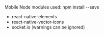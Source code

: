 Mobile Node modules used: npm install --save
- react-native-elements
- react-native-vector-icons
- socket.io (warnings can be ignored)
